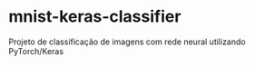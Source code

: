 # mnist-keras-classifier
Projeto de classificação de imagens com rede neural utilizando PyTorch/Keras
